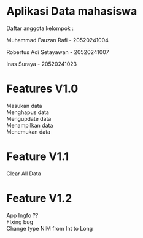 # Aplikasi Data mahasiswa

Daftar anggota kelompok : 

<html>
<p> Muhammad Fauzan Rafi - 20520241004 </p> 
<p> Robertus Adi Setayawan - 20520241007 </p> 
<p> Inas Suraya - 20520241023 </p> 
</html>

# Features V1.0

<html>
Masukan data <br>
Menghapus data <br>
Mengupdate data <br>
Menampilkan data <br>
Menemukan data <br>
<html>

# Feature V1.1
Clear All Data

# Feature V1.2

<html>
App Ingfo ?? <br>
FIxing bug <br>
Change type NIM from Int to Long <br>
</html>
